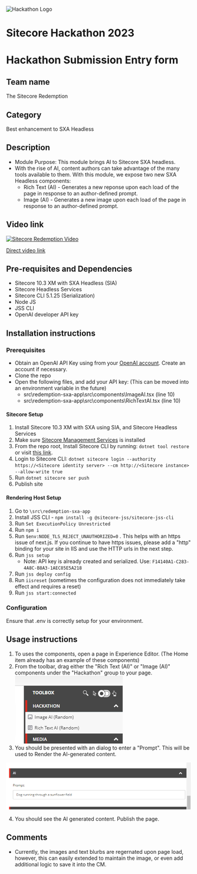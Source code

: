![Hackathon Logo](docs/images/hackathon.png?raw=true "Hackathon Logo")
# Sitecore Hackathon 2023

# Hackathon Submission Entry form


## Team name
The Sitecore Redemption

## Category
Best enhancement to SXA Headless

## Description
  - Module Purpose:  This module brings AI to Sitecore SXA headless.  
  - With the rise of AI, content authors can take advantage of the many tools available to them.  With this module, we expose two new SXA Headless components:
    - Rich Text (AI) - Generates a new reponse upon each load of the page in response to an author-defined prompt. 
    - Image (AI) - Generates a new image upon each load of the page in response to an author-defined prompt.


## Video link
[![Sitecore Redemption Video](https://img.youtube.com/vi/iXi2JW61yqs/0.jpg)](https://www.youtube.com/watch?v=iXi2JW61yqs)

[Direct video link](https://youtu.be/iXi2JW61yqs)

## Pre-requisites and Dependencies

-   Sitecore 10.3 XM with SXA Headless (SIA)
-   Sitecore Headless Services 
-   Sitecore CLI 5.1.25 (Serialization)
-   Node JS
-   JSS CLI
- OpenAI developer API key


## Installation instructions

### Prerequisites
  - Obtain an OpenAI API Key using from your [OpenAI account](https://platform.openai.com/account/api-keys).  Create an account if necessary.
  - Clone the repo
  - Open the following files, and add your API key: (This can be moved into an environment variable in the future)
    - src\redemption-sxa-app\src\components\ImageAI.tsx (line 10)
    - src\redemption-sxa-app\src\components\RichTextAI.tsx (line 10)


#### Sitecore Setup

1. Install Sitecore 10.3 XM with SXA using SIA, and Sitecore Headless Services
2. Make sure [Sitecore Management Services](https://doc.sitecore.com/xp/en/developers/103/developer-tools/sitecore-management-services.html) is installed 
2. From the repo root, Install Sitecore CLI by running:  `dotnet tool restore` or visit [this link](https://doc.sitecore.com/xp/en/developers/103/developer-tools/install-sitecore-command-line-interface.html).
3. Login to Sitecore CLI:  `dotnet sitecore login --authority https://<Sitecore identity server> --cm http://<Sitecore instance> --allow-write true`
4. Run `dotnet sitecore ser push`
5. Publish site

#### Rendering Host Setup

1. Go to `\src\redemption-sxa-app`
2. Install JSS CLI - `npm install -g @sitecore-jss/sitecore-jss-cli`
3. Run `Set ExecutionPolicy Unrestricted`
4. Run `npm i`
5. Run `$env:NODE_TLS_REJECT_UNAUTHORIZED=0` . This helps with an https issue of next.js. If you continue to have https issues, please add a "http" binding for your site in IIS and use the HTTP urls in the next step.
6. Run `jss setup`
    - Note: API key is already created and serialized. Use: `F14140A1-C283-4A8C-B8A3-1AEC85E5A218`
7. Run `jss deploy config`
8. Run `iisreset` (sometimes the configuration does not immediately take effect and requires a reset)
8. Run `jss start:connected`

### Configuration

Ensure that .env is correctly setup for your environment.

## Usage instructions
1. To uses the components, open a page in Experience Editor.  (The Home item already has an example of these components)
2. From the toolbar, drag either the "Rich Text (AI)" or "Image (AI)" components under the "Hackathon" group to your page.  
![Toolbar](docs/images/toolbox.png?raw=true "Toolbar")
3. You should be presented with an dialog to enter a "Prompt".  This will be used to Render the AI-generated content.

![AI Prompt](docs/images/ai-prompt.png?raw=true "AI Prompt")

4. You should see the AI generated content.  Publish the page.



## Comments
- Currently, the images and text blurbs are regernated upon page load, however, this can easily extended to maintain the image, or even add additional logic to save it into the CM.
